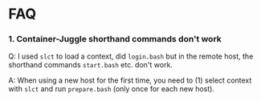 # FAQ

### 1. Container-Juggle shorthand commands don't work

Q: I used `slct` to load a context, did `login.bash` but in the remote host, the shorthand commands `start.bash` etc. don't work.

A: When using a new host for the first time, you need to (1) select context with `slct` and run `prepare.bash` (only once for each new host).
